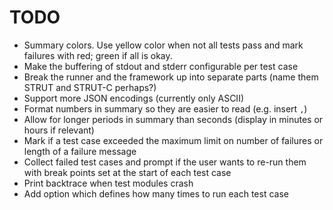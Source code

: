 # TODO

 - Summary colors. Use yellow color when not all tests pass and mark failures with red; green if all is okay.
 - Make the buffering of stdout and stderr configurable per test case
 - Break the runner and the framework up into separate parts (name them STRUT and STRUT-C perhaps?)
 - Support more JSON encodings (currently only ASCII)
 - Format numbers in summary so they are easier to read (e.g. insert `,`)
 - Allow for longer periods in summary than seconds (display in minutes or hours if relevant)
 - Mark if a test case exceeded the maximum limit on number of failures or length of a failure message
 - Collect failed test cases and prompt if the user wants to re-run them with break points set at the start of each test case
 - Print backtrace when test modules crash
 - Add option which defines how many times to run each test case
